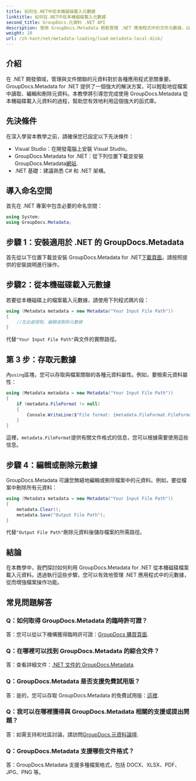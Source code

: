 ```yaml
---
title: 如何在.NET中從本機磁碟載入元數據
linktitle: 如何在.NET中從本機磁碟載入元數據
second_title: GroupDocs.元資料 .NET API
description: 使用 GroupDocs.Metadata 輕鬆管理 .NET 應用程式中的文件元數據，以增強文件操作功能。
weight: 10
url: /zh-hant/net/metadata-loading/load-metadata-local-disk/
---
```

## 介紹
在 .NET 開發領域，管理與文件關聯的元資料對於各種應用程式至關重要。 GroupDocs.Metadata for .NET 提供了一個強大的解決方案，可以輕鬆地從檔案中讀取、編輯和刪除元資料。本教學將引導您完成使用 GroupDocs.Metadata 從本機磁碟載入元資料的過程，幫助您有效地利用這個強大的函式庫。
## 先決條件
在深入學習本教學之前，請確保您已設定以下先決條件：
- Visual Studio：在開發電腦上安裝 Visual Studio。
-  GroupDocs.Metadata for .NET：從下列位置下載並安裝 GroupDocs.Metadata[網站](https://releases.groupdocs.com/metadata/net/).
- .NET 基礎：建議熟悉 C# 和 .NET 架構。

## 導入命名空間
首先在 .NET 專案中包含必要的命名空間：
```csharp
using System;
using GroupDocs.Metadata;
```
## 步驟 1：安裝適用於 .NET 的 GroupDocs.Metadata
首先從以下位置下載並安裝 GroupDocs.Metadata for .NET[下載頁面](https://releases.groupdocs.com/metadata/net/)。請按照提供的安裝說明進行操作。
## 步驟2：從本機磁碟載入元數據
若要從本機磁碟上的檔案載入元數據，請使用下列程式碼片段：
```csharp
using (Metadata metadata = new Metadata("Your Input File Path"))
{
    //在此處提取、編輯或刪除元數據
}
```
代替`"Your Input File Path"`與文件的實際路徑。
## 第 3 步：存取元數據
內`using`區塊，您可以存取與檔案關聯的各種元資料屬性。例如，要檢索元資料屬性：
```csharp
using (Metadata metadata = new Metadata("Your Input File Path"))
{
    if (metadata.FileFormat != null)
    {
        Console.WriteLine($"File format: {metadata.FileFormat.FileFormatType}");
    }
}
```
這裡，`metadata.FileFormat`提供有關文件格式的信息，您可以根據需要使用這些信息。
## 步驟 4：編輯或刪除元數據
GroupDocs.Metadata 可讓您無縫地編輯或刪除檔案中的元資料。例如，要從檔案中刪除所有元資料：
```csharp
using (Metadata metadata = new Metadata("Your Input File Path"))
{
    metadata.Clear();
    metadata.Save("Output File Path");
}
```
代替`"Output File Path"`刪除元資料後儲存檔案的所需路徑。

## 結論
在本教學中，我們探討如何利用 GroupDocs.Metadata for .NET 從本機磁碟檔案載入元資料。透過執行這些步驟，您可以有效地管理 .NET 應用程式中的元數據，從而增強檔案操作功能。

## 常見問題解答
### Q：如何取得 GroupDocs.Metadata 的臨時許可證？
答：您可以從以下機構獲得臨時許可證：[GroupDocs 購買頁面](https://purchase.groupdocs.com/temporary-license/).
### Q：在哪裡可以找到 GroupDocs.Metadata 的綜合文件？
答：查看詳細文件：[.NET 文件的 GroupDocs.Metadata](https://tutorials.groupdocs.com/metadata/net/).
### Q：GroupDocs.Metadata 是否支援免費試用版？
答：是的，您可以存取 GroupDocs.Metadata 的免費試用版：[這裡](https://releases.groupdocs.com/).
### Q：我可以在哪裡獲得與 GroupDocs.Metadata 相關的支援或提出問題？
答：如需支持和社區討論，請訪問[GroupDocs.元資料論壇](https://forum.groupdocs.com/c/metadata/14).
### Q：GroupDocs.Metadata 支援哪些文件格式？
答：GroupDocs.Metadata 支援多種檔案格式，包括 DOCX、XLSX、PDF、JPG、PNG 等。